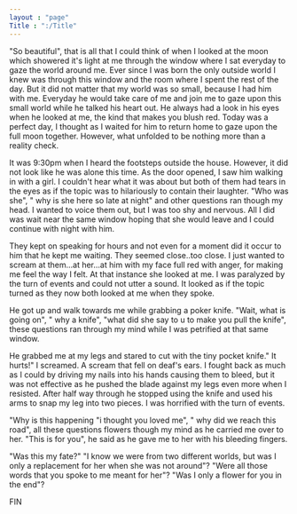 ```yaml
---
layout : "page"
Title : ":/Title"
---
```

"So beautiful", that is all that I could think of when I looked at the moon which showered it's light at me through the window where I sat everyday to gaze the world around me. Ever since I was born the only outside world I knew was through this window and the room where I spent the rest of the day. But it did not matter that my world was so small, because I had him with me. Everyday he would take care of me and join me to gaze upon this small world while he talked his heart out. He always had a look in his eyes when he looked at me, the kind that makes you blush red. Today was a perfect day, I thought as I waited for him to return home to gaze upon the full moon together. However, what unfolded to be nothing more than a reality check. 

It was 9:30pm when I heard the footsteps outside the house. However, it did not look like he was alone this time. As the door opened, I saw him walking in with a girl. I couldn't hear what it was about but both of them had tears in the eyes as if the topic was to hilariously to contain their laughter. "Who was she", " why is she here so late at night" and other questions ran though my head. I wanted to voice them out, but I was too shy and nervous. All I did was wait near the same window hoping that she would leave and I could continue with night with him.

They kept on speaking for hours and not even for a moment did it occur to him that he kept me waiting. They seemed close..too close. I just wanted to scream at them...at her...at him with my face full red with anger, for making me feel the way I felt. At that instance she looked at me. I was paralyzed by the turn of events and could not utter a sound. It looked as if the topic turned as they now both looked at me when they spoke.

He got up and walk towards me while grabbing a poker knife. "Wait, what is going on", " why a knife", "what did she say to u to make you pull the knife", these questions ran through my mind while I was petrified at that same window. 

He grabbed me at my legs and stared to cut with the tiny pocket knife." It hurts!" I screamed. A scream that fell on deaf's ears. I fought back as much as I could by driving my nails into his hands causing them to bleed, but it was not effective as he pushed the blade against my legs even more when I resisted. After half way through he stopped using the knife and used his arms to snap my leg into two pieces. I was horrified with the turn of events.

"Why is this happening "i thought you loved me", " why did we reach this road", all these questions flowers though my mind as he carried me over to her. "This is for you", he said as he gave me to her with his bleeding fingers. 

"Was this my fate?" "I know we were from two different worlds, but was I only a replacement for her when she was not around"? "Were all those words that you spoke to me meant for her"? "Was I only a flower for you in the end"?

FIN
